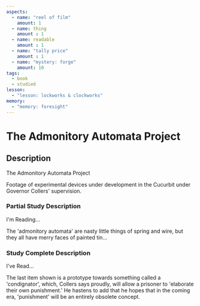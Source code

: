 ```yaml
---
aspects: 
  - name: "reel of film"
    amount: 1
  - name: thing
    amount : 1
  - name: readable
    amount : 1
  - name: "tally price"
    amount : 1
  - name: "mystery: forge"
    amount: 10
tags:
  - book
  - studied
lesson:
  - "lesson: lockworks & clockworks"
memory:
  - "memory: foresight"
---
```


# The Admonitory Automata Project

## Description
The Admonitory Automata Project

Footage of experimental devices under development in the Cucurbit under Governor Collers' supervision.
### Partial Study Description
I'm Reading...

The 'admonitory automata' are nasty little things of spring and wire, but they all have merry faces of painted tin…
### Study Complete Description
I've Read...

The last item shown is a prototype towards something called a 'condignator', which, Collers says proudly, will allow a prisoner to 'elaborate their own punishment.' He hastens to add that he hopes that in the coming era, 'punishment' will be an entirely obsolete concept.